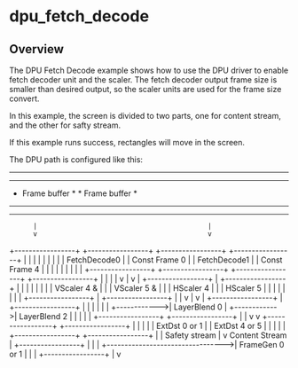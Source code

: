# dpu_fetch_decode

## Overview
The DPU Fetch Decode example shows how to use the DPU driver to enable fetch decoder
unit and the scaler. The fetch decoder output frame size is smaller than desired
output, so the scaler units are used for the frame size convert.

In this example, the screen is divided to two parts, one for content stream, and
the other for safty stream.

If this example runs success, rectangles will move in the screen.

The DPU path is configured like this:

  **********************                    *********************
  *                    *                    *                   *
  *    Frame buffer    *                    *   Frame buffer    *
  *                    *                    *                   *
  **********************                    *********************
          |                                           |
          v                                           v
  +-----------------+   +-----------------+   +-----------------+   +-----------------+
  |                 |   |                 |   |                 |   |                 |
  |   FetchDecode0  |   |  Const Frame 0  |   |   FetchDecode1  |   |  Const Frame 4  |
  |                 |   |                 |   |                 |   |                 |
  +-----------------+   +-----------------+   +-----------------+   +-----------------+
          |                      |                    |                      |
          v                      |                    v                      |
  +-----------------+            |            +-----------------+            |
  |                 |            |            |                 |            |
  |   VScaler 4 &   |            |            |   VScaler 5 &   |            |
  |   HScaler 4     |            |            |   HScaler 5     |            |
  |                 |            |            |                 |            |
  +-----------------+            |            +-----------------+            |
          |                      v                    |                      v
          |             +-----------------+           |             +-----------------+
          |             |                 |           |             |                 |
          +------------>|   LayerBlend 0  |           +------------>|   LayerBlend 2  |
                        |                 |                         |                 |
                        +-----------------+                         +-----------------+
                                 |                                           |
                                 v                                           v
                        +-----------------+                         +-----------------+
                        |                 |                         |                 |
                        |  ExtDst 0 or 1  |                         |  ExtDst 4 or 5  |
                        |                 |                         |                 |
                        +-----------------+                         +-----------------+
                                 |                                           |       Safety stream
                                 |                                           v
        Content Stream           |                                  +-----------------+
                                 |                                  |                 |
                                 +--------------------------------->| FrameGen 0 or 1 |
                                                                    |                 |
                                                                    +-----------------+
                                                                             |
                                                                             v
